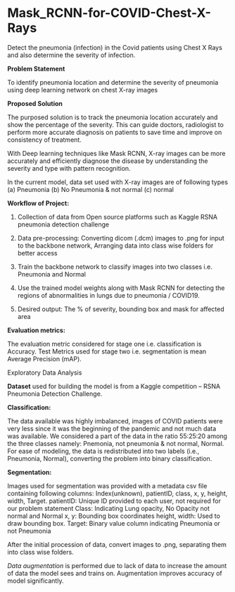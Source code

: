 # Mask_RCNN-for-COVID-Chest-X-Rays
Detect the pneumonia (infection) in the Covid patients using Chest X Rays and also determine the severity of infection.


**Problem Statement**

To identify pneumonia location and determine the severity of pneumonia using deep learning network on chest X-ray images

**Proposed Solution**

The purposed solution is to track the pneumonia location accurately and show the percentage of the severity. This can guide doctors, radiologist to perform more accurate diagnosis on patients to save time and improve on consistency of treatment.

With Deep learning techniques like Mask RCNN, X-ray images can be more accurately and efficiently diagnose the disease by understanding the severity and type with pattern recognition. 

In the current model, data set used with X-ray images are of following types
(a) Pneumonia
(b) No Pneumonia & not normal
(c) normal

**Workflow of Project:**

1. Collection of data from Open source platforms such as Kaggle RSNA pneumonia detection challenge

2. Data pre-processing: Converting dicom (.dcm) images to .png for input to the backbone network, Arranging data into class wise folders for better access

3. Train the backbone network to classify images into two classes i.e. Pneumonia and Normal

4. Use the trained model weights along with Mask RCNN for detecting the regions of abnormalities in lungs due to pneumonia / COVID19.

5. Desired output: The % of severity, bounding box and mask for affected area

**Evaluation metrics:**

The evaluation metric considered for stage one i.e. classification is Accuracy. Test Metrics used for stage two i.e. segmentation is mean Average Precision (mAP). 

Exploratory Data Analysis

**Dataset** used for building the model is from a Kaggle competition – RSNA Pneumonia Detection Challenge.

**Classification:**

The data available was highly imbalanced, images of COVID patients were very less since it was the beginning of the pandemic and not much data was available. We considered a part of the data in the ratio 55:25:20 among the three classes namely: Pnemonia, not pneumonia & not normal, Normal. For ease of modeling, the data is redistributed into two labels (i.e., Pneumonia, Normal), converting the problem into binary classification.

**Segmentation:** 

Images used for segmentation was provided with a metadata csv file containing following columns: Index(unknown), patientID, class, x, y, height, width, Target.
 patientID: Unique ID provided to each user, not required for our problem statement
 Class: Indicating Lung opacity, No Opacity not normal and Normal
 x, y: Bounding box coordinates
 height, width: Used to draw bounding box.
 Target: Binary value column indicating Pneumonia or not Pneumonia

After the initial procession of data, convert images to .png, separating them into class wise folders.

_Data augmentation_ is performed due to lack of data to increase the amount of data the model sees and trains on. Augmentation improves accuracy of model significantly.
